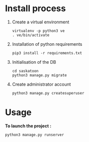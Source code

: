 # Install process

1. Create a virtual environment
    ```
    virtualenv -p python3 ve
    . ve/bin/activate
    ```

2. Installation of python requirements
    ```
    pip3 install -r requirements.txt
    ```

3. Initialisation of the DB
    ```
    cd saskatoon
    python3 manage.py migrate
    ```

4. Create administrator account
    ```
    python3 manage.py createsuperuser
    ```

# Usage

**To launch the project :**
```
python3 manage.py runserver
```

